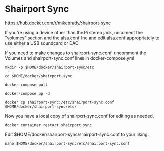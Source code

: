 # Shairport Sync
https://hub.docker.com/r/mikebrady/shairport-sync

If you're using a device other than the Pi stereo jack,
uncoment the "volumes" section and the alsa.conf line
and edit alsa.conf appropriately to use either a USB soundcard
or DAC

If you need to make changes to shairport-sync.conf.
uncomment the Volumes and shairport-sync.conf lines in 
docker-compose.yml


```
mkdir -p $HOME/docker/shairport-sync/etc
```
```
cd $HOME/docker/shairport-sync
```
```
docker-compose pull
```
```
docker-compose up -d
```
```
docker cp shairport-sync:/etc/shairport-sync.conf $HOME/docker/shairport-sync/etc/
```
Now you have a local copy of shairport-sync.conf for editing as needed.
```
docker container restart shairport-sync
```




Edit $HOME/docker/shairport-sync/shairport-sync.conf to your liking.
```
nano $HOME/docker/shairport-sync/etc/shairport-sync.conf
```